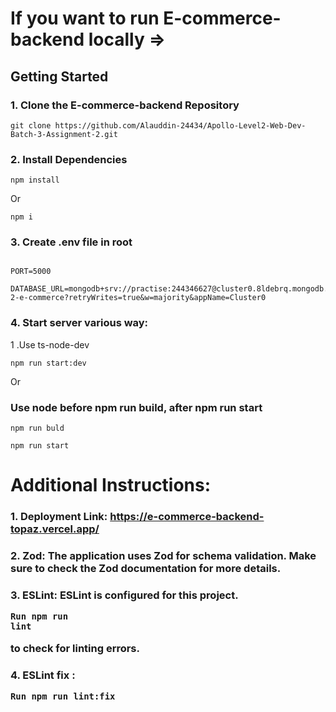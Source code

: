 # If you want to run E-commerce-backend locally =>
## Getting Started
### 1. Clone the E-commerce-backend Repository 

<pre><code>git clone https://github.com/Alauddin-24434/Apollo-Level2-Web-Dev-Batch-3-Assignment-2.git</code></pre>

### 2. Install Dependencies

<pre><code>npm install</code></pre> 
Or 
<pre><code>npm i</code></pre>

### 3. Create .env file in root 

<pre><code>
PORT=5000

DATABASE_URL=mongodb+srv://practise:244346627@cluster0.8ldebrq.mongodb.net/assignment-2-e-commerce?retryWrites=true&w=majority&appName=Cluster0</code></pre>

### 4. Start server various way:
 
<p>1 .Use ts-node-dev </p> 
<pre><code>npm run start:dev</code></pre>
Or 

### Use node before npm run build,  after npm run start

<pre><code>npm run buld </code></pre>
<pre><code>npm run start</code></pre>

# Additional Instructions:

### 1. Deployment Link: https://e-commerce-backend-topaz.vercel.app/

### 2. Zod: The application uses Zod for schema validation. Make sure to check the Zod documentation for more details.

### 3. ESLint: ESLint is configured for this project. <pre><code>Run npm run lint</code></pre>  to check for linting errors.

### 4. ESLint fix : <pre><code>Run npm run lint:fix</code></pre>